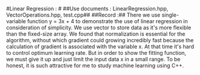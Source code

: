 #Linear Regression : #
##Use documents : LinearRegression.hpp, VectorOperations.hpp, test.cpp##
##Record :##
There we use single-variable function y = 3x + 4 to demonstrate the use of linear regression in consideration of simplicity. We use vector to store data as it's more flexible than the fixed-size array. We found that normalization is essential for the algorithm, without which gradient could growing incredibly fast because the calculation of gradient is associated with the variable x. At that time it's hard to control optimum learning rate. But in order to show the fitting function, we must give it up and just limit the input data x in a small range. To be honest, it is such attractive for me to study machine learning using C++.